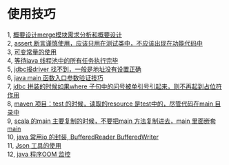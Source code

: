 # 使用技巧
1,  [概要设计merge模块需求分析和概要设计](skill-Outlinedesign.md)   
2,  [assert 断言谨慎使用，应该只用在测试类中，不应该出现在功能代码中](be-care-when-use-assert.md)  
3,  [可变常量的使用](ke-bian-final-varialble.md)  
4,  [等待java 线程池中的所有任务执行完毕](wait-all-thread-finish-pool.md)  
5,  [jdbc报driver 找不到，一般是地址没有设置正确](can-not-find-driver.md)  
6,  [java main 函数入口参数验证技巧](java-args-confirm.md)  
7,  [jdbc 拼装的时候如果where 子句中的问号被单引号引起来，则不再起到占位符作用](sql-ping-zhuang-be-care.md)  
8,  [maven 项目：test 的时候，读取的resource 是test中的，尽管代码在main 目录中](java-test-read-test-resource.md)  
9,  [scala 的main 主要复制的时候，不要把main 方法复制进去，main 里面嵌套main]()  
10, [java 常用io 的封装, BufferedReader BufferedWriter](BufferedReaderAndBufferedWriter.md)  
11, [Json 工具的使用](jsonUtilToUse.md)   
12, [java 程序OOM 监控](oom-error-monitor.md)














